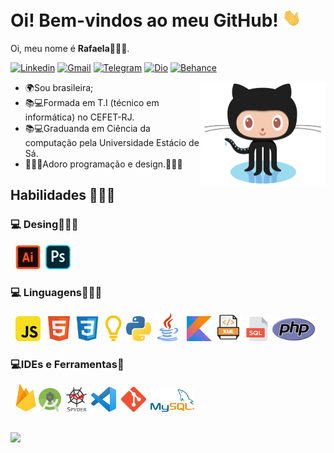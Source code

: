 # Oi! Bem-vindos ao meu GitHub! <img src="Imagens/Hi.gif" alt="Hi!" width="30">

Oi, meu nome é **Rafaela**🙋🏻‍♀️.

[![Linkedin](https://img.shields.io/badge/-LinkedIn-blue?style=flat&logo=Linkedin&logoColor=white)](https://www.linkedin.com/in/rafaelabf/) [![Gmail](https://img.shields.io/badge/-Gmail-c14438?style=flat&logo=Gmail&logoColor=white)](mailto:rafaelabezerra2004@gmail.com) [![Telegram](https://img.shields.io/badge/-Telegram-blue?logo=telegram&logoColor=white&style=flat)](https://t.me/RafaelaBF) [![Dio](https://img.shields.io/badge/-DigitalInnovationOne-grey?logo=https://hermes.digitalinnovation.one/assets/diome/logo.svg&logoColor=white&style=flat)](https://web.digitalinnovation.one/users/rafaelabezerra2004?tab=achievements) [![Behance](https://img.shields.io/badge/-Behance-blue?logo=behance&logoColor=white&style=flat)](https://www.behance.net/rafaelabf/) 

<img src="Imagens/Octocat.png" alt="Octocat" width="200" align="right">

 - 🌍Sou brasileira;
 - 📚💻Formada em T.I (técnico em informática) no CEFET-RJ.
 - 📚💻Graduanda em Ciência da computação pela Universidade Estácio de Sá.
 - 👩🏻‍💻Adoro programação e design.👩🏻‍🎨

## Habilidades 👩🏻‍🎓

### 💻 Desing👩🏻‍🎨

&nbsp;&nbsp;<img src="Imagens/Adobe-Illustrator-Logo.png" alt="Illustrator" width="40">&nbsp;&nbsp;<img src="Imagens/Adobe-Photoshop-Logo.png" alt="Photoshop" width="40"> 

### 💻 Linguagens👩🏻‍💻

&nbsp;&nbsp;<img src="Imagens/Logo-JS.png" alt="JavaScript" width="40">&nbsp;&nbsp; <img src="Imagens/html5-logo.png" alt="HTML" width="35">&nbsp;&nbsp;<img src="Imagens/CSS-Logo.png" alt="CSS" width="40">&nbsp;<img src="Imagens/logo_portugol.png" alt="Portugol" width="35">&nbsp;<img src="Imagens/Python_logo.png" alt="Python logo" width="40">&nbsp;<img src="Imagens/logo_java.png" alt="Portugol" width="45"> &nbsp;<img src="Imagens\KotlinLogo.png" alt="Kotlin logo" width="40">&nbsp;<img src="Imagens\XML.png" alt="XML logo" width="45">&nbsp;<img src="Imagens\SQL.png" alt="SQL" width="39">&nbsp;<img src="Imagens\PHP-logo.png" alt="PHP logo" width="70">

### 💻IDEs e Ferramentas🔧

&nbsp;&nbsp;<img src="Imagens\FirebaseLogo.png" alt="Firebase logo" width="33"> <img src="Imagens\AndroidStudio_Logo.png" alt="Android Studio logo" width="36">  <img src="Imagens/Spyder_logo.png" alt="Spyder logo" width="40"> <img src="Imagens\VisualStudioCodeLogo.png" alt="Visual Studio Code logo" width="40"> &nbsp;<img src="Imagens\GitLogo.png" alt="MySQL logo" width="40"> &nbsp;<img src="Imagens\MySQL-Logo.png" alt="MySQL logo" width="70">

##
<img height="140em" src="https://github-readme-stats.vercel.app/api/top-langs/?username=RafaelaBF&layout=compact&langs_count=7&theme=tokyonight"/>
